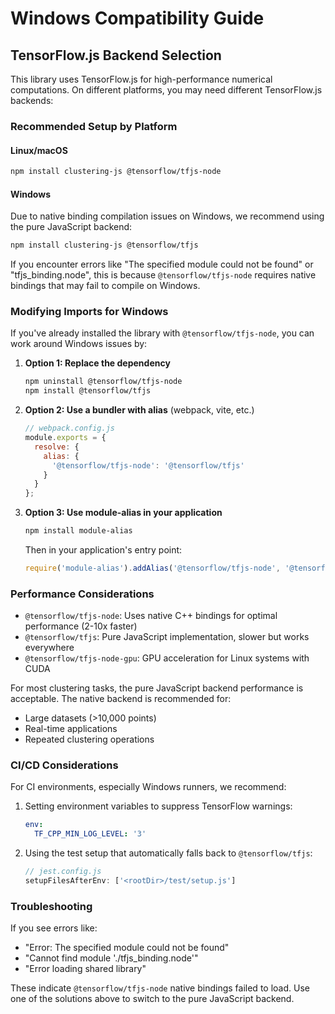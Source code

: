 # Windows Compatibility Guide

## TensorFlow.js Backend Selection

This library uses TensorFlow.js for high-performance numerical computations. On different platforms, you may need different TensorFlow.js backends:

### Recommended Setup by Platform

#### Linux/macOS
```bash
npm install clustering-js @tensorflow/tfjs-node
```

#### Windows
Due to native binding compilation issues on Windows, we recommend using the pure JavaScript backend:

```bash
npm install clustering-js @tensorflow/tfjs
```

If you encounter errors like "The specified module could not be found" or "tfjs_binding.node", this is because `@tensorflow/tfjs-node` requires native bindings that may fail to compile on Windows.

### Modifying Imports for Windows

If you've already installed the library with `@tensorflow/tfjs-node`, you can work around Windows issues by:

1. **Option 1: Replace the dependency**
   ```bash
   npm uninstall @tensorflow/tfjs-node
   npm install @tensorflow/tfjs
   ```

2. **Option 2: Use a bundler with alias** (webpack, vite, etc.)
   ```javascript
   // webpack.config.js
   module.exports = {
     resolve: {
       alias: {
         '@tensorflow/tfjs-node': '@tensorflow/tfjs'
       }
     }
   };
   ```

3. **Option 3: Use module-alias in your application**
   ```bash
   npm install module-alias
   ```
   
   Then in your application's entry point:
   ```javascript
   require('module-alias').addAlias('@tensorflow/tfjs-node', '@tensorflow/tfjs');
   ```

### Performance Considerations

- `@tensorflow/tfjs-node`: Uses native C++ bindings for optimal performance (2-10x faster)
- `@tensorflow/tfjs`: Pure JavaScript implementation, slower but works everywhere
- `@tensorflow/tfjs-node-gpu`: GPU acceleration for Linux systems with CUDA

For most clustering tasks, the pure JavaScript backend performance is acceptable. The native backend is recommended for:
- Large datasets (>10,000 points)
- Real-time applications
- Repeated clustering operations

### CI/CD Considerations

For CI environments, especially Windows runners, we recommend:

1. Setting environment variables to suppress TensorFlow warnings:
   ```yaml
   env:
     TF_CPP_MIN_LOG_LEVEL: '3'
   ```

2. Using the test setup that automatically falls back to `@tensorflow/tfjs`:
   ```javascript
   // jest.config.js
   setupFilesAfterEnv: ['<rootDir>/test/setup.js']
   ```

### Troubleshooting

If you see errors like:
- "Error: The specified module could not be found"
- "Cannot find module './tfjs_binding.node'"
- "Error loading shared library"

These indicate `@tensorflow/tfjs-node` native bindings failed to load. Use one of the solutions above to switch to the pure JavaScript backend.